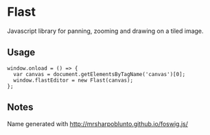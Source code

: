 # Flast

Javascript library for panning, zooming and drawing on a tiled image.


## Usage

    window.onload = () => {
      var canvas = document.getElementsByTagName('canvas')[0];
      window.flastEditor = new Flast(canvas);
    };

## Notes

Name generated with http://mrsharpoblunto.github.io/foswig.js/
